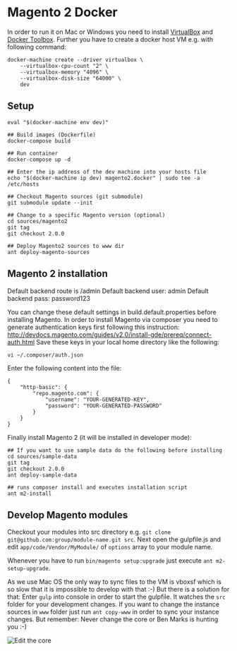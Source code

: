 # Magento 2 Docker

In order to run it on Mac or Windows you need to install [VirtualBox](https://www.virtualbox.org/) and 
[Docker Toolbox](https://www.docker.com/docker-toolbox). Further you have to create a docker host VM e.g. with
following command:

    docker-machine create --driver virtualbox \
        --virtualbox-cpu-count "2" \
        --virtualbox-memory "4096" \
        --virtualbox-disk-size "64000" \
        dev
        
## Setup
    eval "$(docker-machine env dev)"
    
    ## Build images (Dockerfile)
    docker-compose build
    
    ## Run container
    docker-compose up -d
    
    ## Enter the ip address of the dev machine into your hosts file
    echo "$(docker-machine ip dev) magento2.docker" | sudo tee -a /etc/hosts
    
    ## Checkout Magento sources (git submodule)
    git submodule update --init
    
    ## Change to a specific Magento version (optional)
    cd sources/magento2
    git tag
    git checkout 2.0.0
    
    ## Deploy Magento2 sources to www dir
    ant deploy-magento-sources
    
## Magento 2 installation
Default backend route is /admin
Default backend user: admin
Default backend pass: password123

You can change these default settings in build.default.properties before installing Magento. In order to install
Magento via composer you need to generate authentication keys first following this instruction: 
http://devdocs.magento.com/guides/v2.0/install-gde/prereq/connect-auth.html
Save these keys in your local home directory like the following:

    vi ~/.composer/auth.json
    
Enter the following content into the file:

    {
        "http-basic": {
            "repo.magento.com": {
                "username": "YOUR-GENERATED-KEY",
                "password": "YOUR-GENERATED-PASSWORD"
            }
        }
    }
    
Finally install Magento 2 (it will be installed in developer mode):

    ## If you want to use sample data do the following before installing
    cd sources/sample-data
    git tag
    git checkout 2.0.0
    ant deploy-sample-data
    
    ## runs composer install and executes installation script
    ant m2-install
    
## Develop Magento modules
Checkout your modules into src directory e.g. `git clone git@github.com:group/module-name.git src`. Next open the
gulpfile.js and edit `app/code/Vendor/MyModule/` of `options` array to your module name.

Whenever you have to run `bin/magento setup:upgrade` just execute `ant m2-setup-upgrade`.

As we use Mac OS the only way to sync files to the VM is vboxsf which is so slow that it is impossible to develop
with that :-) But there is a solution for that: Enter `gulp` into console in order to start the gulpfile. It watches
the `src` folder for your development changes. If you want to change the instance sources in `www` folder just run
`ant copy-www` in order to sync your instance changes. But remember: Never change the core or Ben Marks is hunting you :-)
 
![Edit the core](https://d21ii91i3y6o6h.cloudfront.net/gallery_images/from_proof/11223/large/1458314216/hey-did-you-just-edit-the-core.png "Edit the core")